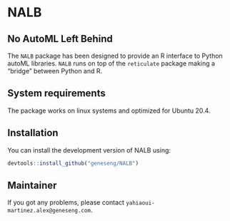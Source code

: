 
<!-- README.md is generated from README.Rmd. Please edit that file -->

# NALB

## No AutoML Left Behind

The `NALB` package has been designed to provide an R interface to Python
autoML libraries. `NALB` runs on top of the `reticulate` package making
a “bridge” between Python and R.

## System requirements

The package works on linux systems and optimized for Ubuntu 20.4.

## Installation

You can install the development version of NALB using:

``` r
devtools::install_github("geneseng/NALB")
```

## Maintainer

If you got any problems, please contact
`yahiaoui-martinez.alex@geneseng.com`.
